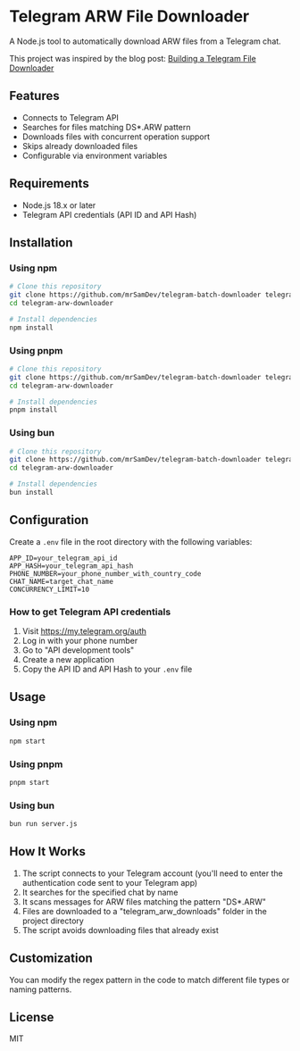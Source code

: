 # Telegram ARW File Downloader

A Node.js tool to automatically download ARW files from a Telegram chat.

This project was inspired by the blog post: [Building a Telegram File Downloader](https://www.sijosam.in/blog/telegram-code-downloader/)

## Features

- Connects to Telegram API
- Searches for files matching DS\*.ARW pattern
- Downloads files with concurrent operation support
- Skips already downloaded files
- Configurable via environment variables

## Requirements

- Node.js 18.x or later
- Telegram API credentials (API ID and API Hash)

## Installation

### Using npm

```bash
# Clone this repository
git clone https://github.com/mrSamDev/telegram-batch-downloader telegram-arw-downloader
cd telegram-arw-downloader

# Install dependencies
npm install
```

### Using pnpm

```bash
# Clone this repository
git clone https://github.com/mrSamDev/telegram-batch-downloader telegram-arw-downloader
cd telegram-arw-downloader

# Install dependencies
pnpm install
```

### Using bun

```bash
# Clone this repository
git clone https://github.com/mrSamDev/telegram-batch-downloader telegram-arw-downloader
cd telegram-arw-downloader

# Install dependencies
bun install
```

## Configuration

Create a `.env` file in the root directory with the following variables:

```
APP_ID=your_telegram_api_id
APP_HASH=your_telegram_api_hash
PHONE_NUMBER=your_phone_number_with_country_code
CHAT_NAME=target_chat_name
CONCURRENCY_LIMIT=10
```

### How to get Telegram API credentials

1. Visit https://my.telegram.org/auth
2. Log in with your phone number
3. Go to "API development tools"
4. Create a new application
5. Copy the API ID and API Hash to your `.env` file

## Usage

### Using npm

```bash
npm start
```

### Using pnpm

```bash
pnpm start
```

### Using bun

```bash
bun run server.js
```

## How It Works

1. The script connects to your Telegram account (you'll need to enter the authentication code sent to your Telegram app)
2. It searches for the specified chat by name
3. It scans messages for ARW files matching the pattern "DS\*.ARW"
4. Files are downloaded to a "telegram_arw_downloads" folder in the project directory
5. The script avoids downloading files that already exist

## Customization

You can modify the regex pattern in the code to match different file types or naming patterns.

## License

MIT
